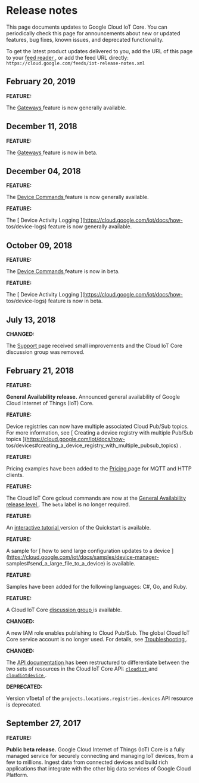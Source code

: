 #  Release notes

This page documents updates to Google Cloud IoT Core. You can periodically
check this page for announcements about new or updated features, bug fixes,
known issues, and deprecated functionality.

To get the latest product updates delivered to you, add the URL of this page
to your [ feed reader
](https://wikipedia.org/wiki/Comparison_of_feed_aggregators) , or add the feed
URL directly: ` https://cloud.google.com/feeds/iot-release-notes.xml `

##  February 20, 2019

**FEATURE:**

The [ Gateways ](https://cloud.google.com/iot/docs/how-tos/gateways) feature
is now generally available.

##  December 11, 2018

**FEATURE:**

The [ Gateways ](https://cloud.google.com/iot/docs/how-tos/gateways) feature
is now in beta.

##  December 04, 2018

**FEATURE:**

The [ Device Commands ](https://cloud.google.com/iot/docs/how-tos/commands)
feature is now generally available.

**FEATURE:**

The [ Device Activity Logging ](https://cloud.google.com/iot/docs/how-
tos/device-logs) feature is now generally available.

##  October 09, 2018

**FEATURE:**

The [ Device Commands ](https://cloud.google.com/iot/docs/how-tos/commands)
feature is now in beta.

**FEATURE:**

The [ Device Activity Logging ](https://cloud.google.com/iot/docs/how-
tos/device-logs) feature is now in beta.

##  July 13, 2018

**CHANGED:**

The [ Support ](https://cloud.google.com/iot/docs/getting-support) page
received small improvements and the Cloud IoT Core discussion group was
removed.

##  February 21, 2018

**FEATURE:**

**General Availability release.** Announced general availability of Google
Cloud Internet of Things (IoT) Core.

**FEATURE:**

Device registries can now have multiple associated Cloud Pub/Sub topics. For
more information, see [ Creating a device registry with multiple Pub/Sub
topics ](https://cloud.google.com/iot/docs/how-
tos/devices#creating_a_device_registry_with_multiple_pubsub_topics) .

**FEATURE:**

Pricing examples have been added to the [ Pricing
](https://cloud.google.com/iot/pricing) page for MQTT and HTTP clients.

**FEATURE:**

The Cloud IoT Core gcloud commands are now at the [ General Availability
release level ](https://cloud.google.com/sdk/gcloud/#release_levels) . The `
beta ` label is no longer required.

**FEATURE:**

An [ interactive tutorial
](https://console.cloud.google.com/start?tutorial=iot_core_quickstart) version
of the Quickstart is available.

**FEATURE:**

A sample for [ how to send large configuration updates to a device
](https://cloud.google.com/iot/docs/samples/device-manager-
samples#send_a_large_file_to_a_device) is available.

**FEATURE:**

Samples have been added for the following languages: C#, Go, and Ruby.

**FEATURE:**

A Cloud IoT Core [ discussion group
](https://cloud.google.com/iot/docs/getting-support) is available.

**CHANGED:**

A new IAM role enables publishing to Cloud Pub/Sub. The global Cloud IoT Core
service account is no longer used. For details, see [ Troubleshooting
](https://cloud.google.com/iot/docs/troubleshooting#im_not_receiving_telemetry_data_on_cloud_pubsub)
.

**CHANGED:**

The [ API documentation ](https://cloud.google.com/iot/docs/reference/rest/)
has been restructured to differentiate between the two sets of resources in
the Cloud IoT Core API: [ ` cloudiot `
](https://cloud.google.com/iot/docs/reference/cloudiot/rest/) and [ `
cloudiotdevice `
](https://cloud.google.com/iot/docs/reference/cloudiotdevice/rest/) .

**DEPRECATED:**

Version v1beta1 of the ` projects.locations.registries.devices ` API resource
is deprecated.

##  September 27, 2017

**FEATURE:**

**Public beta release.** Google Cloud Internet of Things (IoT) Core is a fully
managed service for securely connecting and managing IoT devices, from a few
to millions. Ingest data from connected devices and build rich applications
that integrate with the other big data services of Google Cloud Platform.

